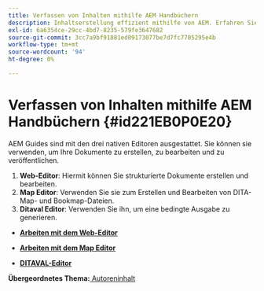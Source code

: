 ```yaml
---
title: Verfassen von Inhalten mithilfe AEM Handbüchern
description: Inhaltserstellung effizient mithilfe von AEM. Erfahren Sie, wie Sie Ihre Dokumente in AEM Handbüchern erstellen, bearbeiten und veröffentlichen.
exl-id: 6a6354ce-29cc-4bd7-8235-579fe3647682
source-git-commit: 3cc7a9bf91881ed09173077be7d7fc7705295e4b
workflow-type: tm+mt
source-wordcount: '94'
ht-degree: 0%

---
```


# Verfassen von Inhalten mithilfe AEM Handbüchern {#id221EB0P0E20}

AEM Guides sind mit den drei nativen Editoren ausgestattet. Sie können sie verwenden, um Ihre Dokumente zu erstellen, zu bearbeiten und zu veröffentlichen.

1. **Web-Editor**: Hiermit können Sie strukturierte Dokumente erstellen und bearbeiten.
1. **Map Editor**: Verwenden Sie sie zum Erstellen und Bearbeiten von DITA-Map- und Bookmap-Dateien.
1. **Ditaval Editor**: Verwenden Sie ihn, um eine bedingte Ausgabe zu generieren.

- **[Arbeiten mit dem Web-Editor](web-editor.md)**

- **[Arbeiten mit dem Map Editor](map-editor.md)**

- **[DITAVAL-Editor](ditaval-editor.md)**


**Übergeordnetes Thema:**[ Autoreninhalt](authoring-content.md)

